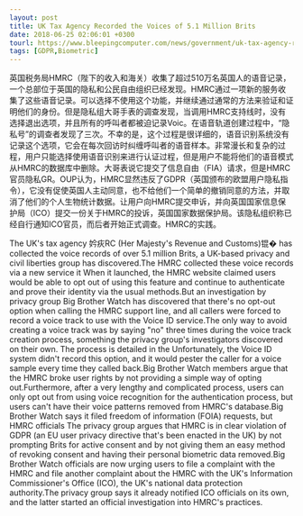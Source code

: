 ```yaml
---
layout: post
title: UK Tax Agency Recorded the Voices of 5.1 Million Brits
date: 2018-06-25 02:06:01 +0300
tourl: https://www.bleepingcomputer.com/news/government/uk-tax-agency-recorded-the-voices-of-51-million-brits/
tags: [GDPR,Biometric]
---
```


英国税务局HMRC（陛下的收入和海关）收集了超过510万名英国人的语音记录，一个总部位于英国的隐私和公民自由组织已经发现。HMRC通过一项新的服务收集了这些语音记录。可以选择不使用这个功能，并继续通过通常的方法来验证和证明他们的身份。但是隐私组大哥手表的调查发现，当调用HMRC支持线时，没有选择退出选项，并且所有的呼叫者都被迫记录Voic。在语音轨道创建过程中，“隐私号”的调查者发现了三次。不幸的是，这个过程是很详细的，语音识别系统没有记录这个选项，它会在每次回访时纠缠呼叫者的语音样本。非常漫长和复杂的过程，用户只能选择使用语音识别来进行认证过程，但是用户不能将他们的语音模式从HMRC的数据库中删除。大哥表说它提交了信息自由（FIA）请求，但是HMRC官员隐私GR。OUP认为，HMRC显然违反了GDPR（英国颁布的欧盟用户隐私指令），它没有促使英国人主动同意，也不给他们一个简单的撤销同意的方法，并取消了他们的个人生物统计数据。让用户向HMRC提交申诉，并向英国国家信息保护局（ICO）提交一份关于HMRC的投诉，英国国家数据保护局。该隐私组织称已经自行通知ICO官员，而后者开始正式调查。HMRC的实践。

The UK's tax agency 妗疢RC (Her Majesty's Revenue and Customs)锟� has collected the voice records of over 5.1 million Brits, a UK-based privacy and civil liberties group has discovered.The HMRC collected these voice records via a new service it When it launched, the HMRC website claimed users would be able to opt out of using this feature and continue to authenticate and prove their identity via the usual methods.But an investigation by privacy group Big Brother Watch has discovered that there's no opt-out option when calling the HMRC support line, and all callers were forced to record a voice track to use with the Voice ID service.The only way to avoid creating a voice track was by saying "no" three times during the voice track creation process, something the privacy group's investigators discovered on their own. The process is detailed in the Unfortunately, the Voice ID system didn't record this option, and it would pester the caller for a voice sample every time they called back.Big Brother Watch members argue that the HMRC broke user rights by not providing a simple way of opting out.Furthermore, after a very lengthy and complicated process, users can only opt out from using voice recognition for the authentication process, but users can't have their voice patterns removed from HMRC's database.Big Brother Watch says it filed freedom of information (FOIA) requests, but HMRC officials The privacy group argues that HMRC is in clear violation of GDPR (an EU user privacy directive that's been enacted in the UK) by not prompting Brits for active consent and by not giving them an easy method of revoking consent and having their personal biometric data removed.Big Brother Watch officials are now urging users to file a complaint with the HMRC and file another complaint about the HMRC with the UK's Information Commissioner's Office (ICO), the UK's national data protection authority.The privacy group says it already notified ICO officials on its own, and the latter started an official investigation into HMRC's practices.